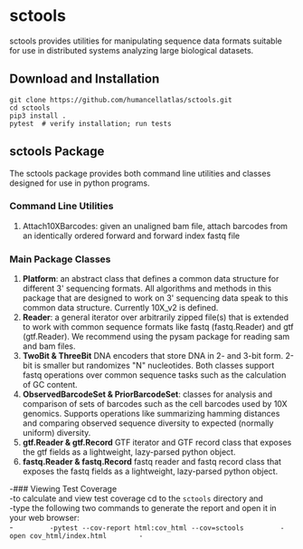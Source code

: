 # sctools

sctools provides utilities for manipulating sequence data formats suitable for use in distributed
systems analyzing large biological datasets. 

## Download and Installation
```
git clone https://github.com/humancellatlas/sctools.git 
cd sctools
pip3 install .
pytest  # verify installation; run tests
```

## sctools Package

The sctools package provides both command line utilities and classes designed for use in python 
programs. 

### Command Line Utilities
1. Attach10XBarcodes: given an unaligned bam file, attach barcodes from an identically ordered 
forward and forward index fastq file

### Main Package Classes
1. **Platform**: an abstract class that defines a common data structure for different 3' sequencing 
formats. All algorithms and methods in this package that are designed to work on 3' sequencing data 
speak to this common data structure. Currently 10X_v2 is defined. 
2. **Reader**: a general iterator over arbitrarily zipped file(s) that is extended to work with common
sequence formats like fastq (fastq.Reader) and gtf (gtf.Reader). We recommend using the pysam 
package for reading sam and bam files. 
3. **TwoBit & ThreeBit** DNA encoders that store DNA in 2- and 3-bit form. 2-bit is smaller but 
randomizes "N" nucleotides. Both classes support fastq operations over common sequence tasks such
as the calculation of GC content. 
3. **ObservedBarcodeSet & PriorBarcodeSet**: classes for analysis and comparison of sets of barcodes
such as the cell barcodes used by 10X genomics. Supports operations like summarizing hamming 
distances and comparing observed sequence diversity to expected (normally uniform) diversity. 
4. **gtf.Reader & gtf.Record** GTF iterator and GTF record class that exposes the gtf
fields as a lightweight, lazy-parsed python object.
5. **fastq.Reader & fastq.Record** fastq reader and fastq record class that exposes the fastq fields
as a lightweight, lazy-parsed python object.


-### Viewing Test Coverage		
-to calculate and view test coverage cd to the `sctools` directory and 		
-type the following two commands to generate the report and open it in your web browser:		
-```		
-pytest --cov-report html:cov_html --cov=sctools		
-open cov_html/index.html		
-``` 